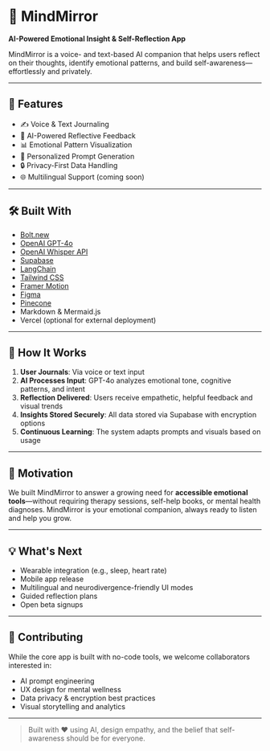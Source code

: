 # 🧠 MindMirror

**AI-Powered Emotional Insight & Self-Reflection App**

MindMirror is a voice- and text-based AI companion that helps users reflect on their thoughts, identify emotional patterns, and build self-awareness—effortlessly and privately.

---

## 🧩 Features

- ✍️ Voice & Text Journaling  
- 💬 AI-Powered Reflective Feedback  
- 📊 Emotional Pattern Visualization  
- 🧭 Personalized Prompt Generation  
- 🔒 Privacy-First Data Handling  
- 🌐 Multilingual Support (coming soon)

---

## 🛠️ Built With

- [Bolt.new](https://bolt.new)  
- [OpenAI GPT-4o](https://openai.com/gpt-4o)  
- [OpenAI Whisper API](https://openai.com/research/whisper)  
- [Supabase](https://supabase.com)  
- [LangChain](https://www.langchain.com)  
- [Tailwind CSS](https://tailwindcss.com)  
- [Framer Motion](https://www.framer.com/motion/)  
- [Figma](https://figma.com)  
- [Pinecone](https://www.pinecone.io/)  
- Markdown & Mermaid.js  
- Vercel (optional for external deployment)

---

## 📖 How It Works

1. **User Journals**: Via voice or text input  
2. **AI Processes Input**: GPT-4o analyzes emotional tone, cognitive patterns, and intent  
3. **Reflection Delivered**: Users receive empathetic, helpful feedback and visual trends  
4. **Insights Stored Securely**: All data stored via Supabase with encryption options  
5. **Continuous Learning**: The system adapts prompts and visuals based on usage

---

## 📌 Motivation

We built MindMirror to answer a growing need for **accessible emotional tools**—without requiring therapy sessions, self-help books, or mental health diagnoses. MindMirror is your emotional companion, always ready to listen and help you grow.

---

## 💡 What's Next

- Wearable integration (e.g., sleep, heart rate)  
- Mobile app release  
- Multilingual and neurodivergence-friendly UI modes  
- Guided reflection plans  
- Open beta signups

---

## 🤝 Contributing

While the core app is built with no-code tools, we welcome collaborators interested in:
- AI prompt engineering  
- UX design for mental wellness  
- Data privacy & encryption best practices  
- Visual storytelling and analytics

---

> Built with ❤️ using AI, design empathy, and the belief that self-awareness should be for everyone.

